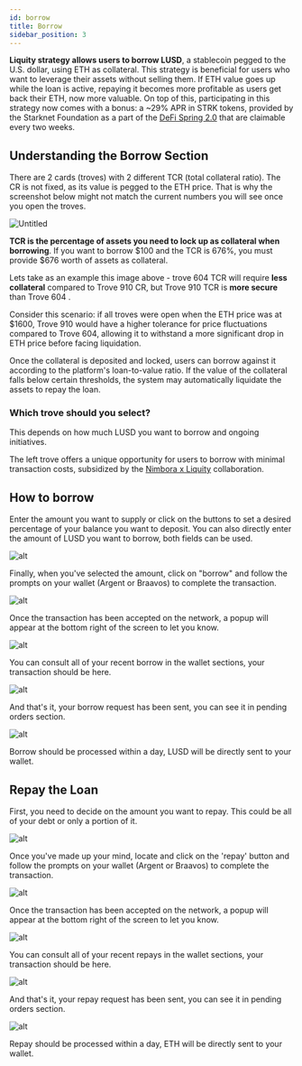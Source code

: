 ```yaml
---
id: borrow
title: Borrow
sidebar_position: 3
---
```

**Liquity strategy allows users to borrow LUSD**, a stablecoin pegged to the U.S. dollar, using ETH as collateral. This strategy is beneficial for users who want to leverage their assets without selling them.  If ETH value goes up while the loan is active, repaying it becomes more profitable as users get back their ETH, now more valuable. On top of this, participating in this strategy now comes with a bonus: a ~29% APR in STRK tokens, provided by the Starknet Foundation as a part of the [DeFi Spring 2.0](https://medium.com/@Nimbora/introducing-defi-spring-2-0-bigger-bolder-better-364bb96b02d6) that are claimable every two weeks.


## Understanding the Borrow Section

There are 2 cards (troves) with 2 different TCR (total collateral ratio). The CR is not fixed, as its value is pegged to the ETH price. That is why the screenshot below might not match the current numbers you will see once you open the troves. 

![Untitled](/content/borrow.png)

**TCR is the percentage of assets you need to lock up as collateral when borrowing**. If you want to borrow $100 and the TCR is 676%, you must provide $676 worth of assets as collateral.

Lets take as an example this image above - trove 604 TCR will require **less collateral** compared to Trove 910 CR, but Trove 910 TCR is **more secure** than Trove 604 .

Consider this scenario: if all troves were open when the ETH price was at $1600, Trove 910 would have a higher tolerance for price fluctuations compared to Trove 604, allowing it to withstand a more significant drop in ETH price before facing liquidation.

Once the collateral is deposited and locked, users can borrow against it according to the platform's loan-to-value ratio.   If the value of the collateral falls below certain thresholds, the system may automatically liquidate the assets to repay the loan. 


### **Which trove should you select?**

This depends on how much LUSD you want to borrow and ongoing initiatives. 

The left trove offers a unique opportunity for users to borrow with minimal transaction costs, subsidized by the [Nimbora x Liquity](https://medium.com/@Nimbora/defi-spring-just-got-better-earn-strk-with-nimbora-x-liquity-d7e881f22c38) collaboration.

## How to borrow


Enter the amount you want to supply or click on the buttons to set a desired percentage of your balance you want to deposit. You can also directly enter the amount of LUSD you want to borrow, both fields can be used. 


![alt](/content/hborrow.png)

Finally, when you've selected the amount, click on "borrow" and follow the prompts on your wallet (Argent or Braavos) to complete the transaction.


![alt](/content/rborrow.png)


Once the transaction has been accepted on the network, a popup will appear at the bottom right of the screen to let you know. 

![alt](/content/fborrow.png)

You can consult all of your recent borrow in the wallet sections, your transaction should be here. 

![alt](/content/cborrow.png)

And that's it, your borrow request has been sent, you can see it in pending orders section.

![alt](/content/pborrow.png)

Borrow should be processed within a day, LUSD will be directly sent to your wallet. 


## Repay the Loan

First, you need to decide on the amount you want to repay. This could be all of your debt or only a portion of it.

![alt](/content/hrepay.png)

Once you've made up your mind, locate and click on the 'repay' button and follow the prompts on your wallet (Argent or Braavos) to complete the transaction.

![alt](/content/rrepay.png)

Once the transaction has been accepted on the network, a popup will appear at the bottom right of the screen to let you know. 

![alt](/content/frepay.png)

You can consult all of your recent repays in the wallet sections, your transaction should be here. 

![alt](/content/crepay.png)

And that's it, your repay request has been sent, you can see it in pending orders section.

![alt](/content/prepay.png)

Repay should be processed within a day, ETH will be directly sent to your wallet. 

